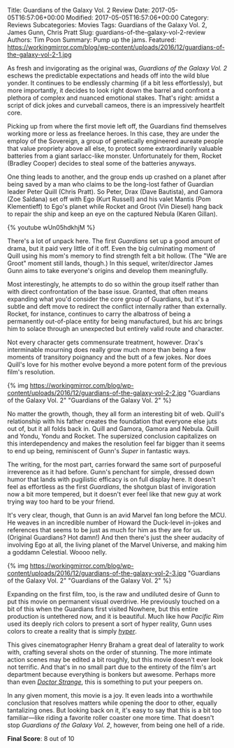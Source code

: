 Title: Guardians of the Galaxy Vol. 2 Review
Date: 2017-05-05T16:57:06+00:00
Modified: 2017-05-05T16:57:06+00:00
Category: Reviews
Subcategories: Movies
Tags: Guardians of the Galaxy Vol. 2, James Gunn, Chris Pratt
Slug: guardians-of-the-galaxy-vol-2-review
Authors: Tim Poon
Summary: Pump up the jams.
Featured: https://workingmirror.com/blog/wp-content/uploads/2016/12/guardians-of-the-galaxy-vol-2-1.jpg

As fresh and invigorating as the original was, *Guardians of the Galaxy Vol. 2* eschews the predictable expectations and heads off into the wild blue yonder. It continues to be endlessly charming (if a bit less effortlessly), but more importantly, it decides to look right down the barrel and confront a plethora of complex and nuanced emotional stakes. That's right: amidst a script of dick jokes and curveball cameos, there is an impressively heartfelt core.

Picking up from where the first movie left off, the Guardians find themselves working more or less as freelance heroes. In this case, they are under the employ of the Sovereign, a group of genetically engineered aureate people that value propriety above all else, to protect some extraordinarily valuable batteries from a giant sarlacc-like monster. Unfortunately for them, Rocket (Bradley Cooper) decides to steal some of the batteries anyways.

One thing leads to another, and the group ends up crashed on a planet after being saved by a man who claims to be the long-lost father of Guardian leader Peter Quill (Chris Pratt). So Peter, Drax (Dave Bautista), and Gamora (Zoe Saldana) set off with Ego (Kurt Russell) and his valet Mantis (Pom Klementieff) to Ego's planet while Rocket and Groot (Vin Diesel) hang back to repair the ship and keep an eye on the captured Nebula (Karen Gillan).

{% youtube wUn05hdkhjM %}

There's a lot of unpack here. The first *Guardians* set up a good amount of drama, but it paid very little of it off. Even the big culminating moment of Quill using his mom's memory to find strength felt a bit hollow. (The "We are Groot" moment still lands, though.) In this sequel, writer/director James Gunn aims to take everyone's origins and develop them meaningfully.

Most interestingly, he attempts to do so within the group itself rather than with direct confrontation of the base issue. Granted, that often means expanding what you'd consider the core group of Guardians, but it's a subtle and deft move to redirect the conflict internally rather than externally. Rocket, for instance, continues to carry the albatross of being a permanently out-of-place entity for being manufactured, but his arc brings him to solace through an unexpected but entirely valid route and character.

Not every character gets commensurate treatment, however. Drax's interminable mourning does really grow much more than being a few moments of transitory poignancy and the butt of a few jokes. Nor does Quill's love for his mother evolve beyond a more potent form of the previous film's resolution.

{% img https://workingmirror.com/blog/wp-content/uploads/2016/12/guardians-of-the-galaxy-vol-2-2.jpg "Guardians of the Galaxy Vol. 2" "Guardians of the Galaxy Vol. 2" %}

No matter the growth, though, they all form an interesting bit of web. Quill's relationship with his father creates the foundation that everyone else juts out of, but it all folds back in. Quill and Gamora, Gamora and Nebula. Quill and Yondu, Yondu and Rocket. The supersized conclusion capitalizes on this interdependency and makes the resolution feel far bigger than it seems to end up being, reminiscent of Gunn's *Super* in fantastic ways.

The writing, for the most part, carries forward the same sort of purposeful irreverence as it had before. Gunn's penchant for simple, dressed down humor that lands with pugilistic efficacy is on full display here. It doesn't feel as effortless as the first *Guardians*, the shotgun blast of invigoration now a bit more tempered, but it doesn't ever feel like that new guy at work trying way too hard to be your friend.

It's very clear, though, that Gunn is an avid Marvel fan long before the MCU. He weaves in an incredible number of Howard the Duck-level in-jokes and references that seems to be just as much for him as they are for us. (Original Guardians? Hot damn!) And then there's just the sheer audacity of involving Ego at all, the living planet of the Marvel Universe, and making him a goddamn Celestial. Woooo nelly.

{% img https://workingmirror.com/blog/wp-content/uploads/2016/12/guardians-of-the-galaxy-vol-2-3.jpg "Guardians of the Galaxy Vol. 2" "Guardians of the Galaxy Vol. 2" %}

Expanding on the first film, too, is the raw and undiluted desire of Gunn to put this movie on permanent visual overdrive. He previously touched on a bit of this when the Guardians first visited Nowhere, but this entire production is untethered now, and it is beautiful. Much like how *Pacific Rim* used its deeply rich colors to present a sort of hyper reality, Gunn uses colors to create a reality that is simply *[hyper](https://www.vox.com/summer-movies/2017/5/2/15435848/guardians-2-color-success)*.

This gives cinematographer Henry Braham a great deal of laterality to work with, crafting several shots on the order of stunning. The more intimate action scenes may be edited a bit roughly, but this movie doesn't ever look not terrific. And that's in no small part due to the entirety of the film's art department because everything is bonkers but awesome. Perhaps more than even *[Doctor Strange](https://workingmirror.com/2016/11/04/doctor-strange-review/)*, this is something to put your peepers on.

In any given moment, this movie is a joy. It even leads into a worthwhile conclusion that resolves matters while opening the door to other, equally tantalizing ones. But looking back on it, it's easy to say that this is a bit too familiar—like riding a favorite roller coaster one more time. That doesn't stop *Guardians of the Galaxy Vol. 2*, however, from being one hell of a ride.

**Final Score**: 8 out of 10
